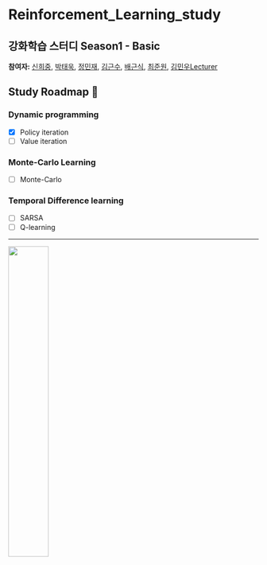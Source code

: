 # Reinforcement_Learning_study
## 강화학습 스터디 Season1 - Basic

**참여자:** [신희중](https://github.com/godhj93), [박태욱](https://github.com/WhiteCri), [정민재](https://github.com/keep9oing), [김근수](https://github.com/kimgs20), [배근식](https://github.com/9iant), [최준원](https://github.com/netakoi), [김민우Lecturer](https://github.com/mw9385)

## Study Roadmap :snake:
### Dynamic programming
- [x] Policy iteration
- [ ] Value iteration

### Monte-Carlo Learning
- [ ] Monte-Carlo

### Temporal Difference learning
- [ ] SARSA
- [ ] Q-learning
***
<img src=https://user-images.githubusercontent.com/31655488/113001018-5b2c5800-91ab-11eb-89f8-17a7090f075d.jpg width="40%"> 
